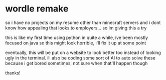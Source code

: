 # wordle remake

so i have no projects on my resume other than minecraft servers and i dont know how appealing that looks to employers... so im giving this a try

this is like my first time using python in quite a while, ive been mostly focused on java so this might look horrible, i'll fix it up at some point

eventually, this will be put on a website to look better too instead of looking ugly in the terminal. ill also be coding some sort of AI to auto solve these because i get bored sometimes, not sure when that'll happen though

thanks!